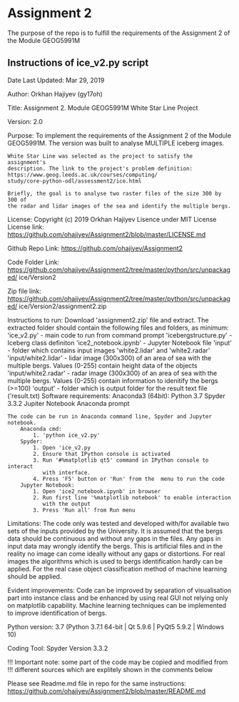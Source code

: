 # Assignment 2
The purpose of the repo is to fulfill the requirements of the Assignment 2 of the Module GEOG5991M 

## Instructions of ice_v2.py script

Date Last Updated: 
    Mar 29, 2019

Author: 
    Orkhan Hajiyev (gy17oh)

Title: 
    Assignment 2. Module GEOG5991M
    White Star Line Project

Version: 
    2.0

Purpose: 
    To implement the requirements of the Assignment 2 of the Module GEOG5991M.
    The version was built to analyse MULTIPLE iceberg images.
    
    White Star Line was selected as the project to satisfy the assignment's
    description. The link to the project's problem definition:
    https://www.geog.leeds.ac.uk/courses/computing/
    study/core-python-odl/assessment2/ice.html
    
    Briefly, the goal is to analyse two raster files of the size 300 by 300 of 
    the radar and lidar images of the sea and identify the multiple bergs. 
    
License: 
    Copyright (c) 2019 Orkhan Hajiyev
    Lisence under MIT License
    License link: 
        https://github.com/ohajiyev/Assignment2/blob/master/LICENSE.md
       
Github Repo Link: 
    https://github.com/ohajiyev/Assignment2
    
Code Folder Link:
    https://github.com/ohajiyev/Assignment2/tree/master/python/src/unpackaged/
    ice/Version2

Zip file link:
    https://github.com/ohajiyev/Assignment2/tree/master/python/src/unpackaged/
    ice/Version2/assignment2.zip

Instructions to run:
    Download 'assignment2.zip' file and extract.
    The extracted folder should contain the following files and folders, as 
    minimum:
        'ice_v2.py' - main code to run from command prompt
        'icebergstructure.py' - Iceberg class definiton
        'ice2_notebook.ipynb' - Jupyter Notebook file
        'input' - folder which contains input images 'white2.lidar' and 
                  'white2.radar'
        'input/white2.lidar' - lidar image (300x300) of an area of sea with 
                               the multiple bergs. Values (0-255) contain 
                               height data of the objects
        'input/white2.radar' - radar image (300x300) of an area of sea with 
                               the multiple bergs. Values (0-255) contain 
                               information to idenitify the bergs (>=100)
        'output' - folder which is output folder for the result text file 
                   ('result.txt)
    Software requirements:
        Anaconda3 (64bit):
            Python 3.7
            Spyder 3.3.2
            Jupiter Notebook
            Anaconda prompt
        
    The code can be run in Anaconda command line, Spyder and Jupyter notebook.
        Anaconda cmd: 
            1. 'python ice_v2.py'
        Spyder: 
            1. Open 'ice_v2.py
            2. Ensure that IPython console is activated
            3. Run '#%matplotlib qt5' command in IPython console to interact
               with interface.
            4. Press 'F5' button or 'Run' from the  menu to run the code
        Jupyter Notebook:
            1. Open 'ice2_notebook.ipynb' in browser
            2. Run first line '%matplotlib notebook' to enable interaction
               with the output
            3. Press 'Run all' from Run menu
        
Limitations:
    The code only was tested and developed with/for available two sets of the 
    inputs provided by the University. It is assumed that the bergs data should 
    be continuous and without any gaps in the files. Any gaps in input data
    may wrongly identify the bergs. This is artificial files and in the reality
    no image can come ideally without any gaps or distortions. For real images
    the algorithms which is used to bergs identification hardly can be applied.
    For the real case object classification method of machine learning should
    be applied.
    
Evident improvements:
    Code can be improved by separation of visualisation part into instance
    class and be enhanced by using real GUI not relying only on matplotlib
    capability. Machine learning techniques can be implemented to improve
    identification of bergs.
    
Python version: 
    3.7 (Python 3.7.1 64-bit | Qt 5.9.6 | PyQt5 5.9.2 | Windows 10)

Coding Tool:
    Spyder Version 3.3.2

!!! Important note: some part of the code may be copied and modified from 
!!! different sources which are explitely shown in the comments below

Please see Readme.md file in repo for the same instructions:
    https://github.com/ohajiyev/Assignment2/blob/master/README.md
